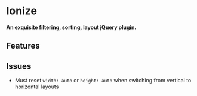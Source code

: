 Ionize
========

**An exquisite filtering, sorting, layout jQuery plugin.**

Features
--------


Issues
------

+ Must reset `width: auto` or `height: auto` when switching from vertical to horizontal layouts